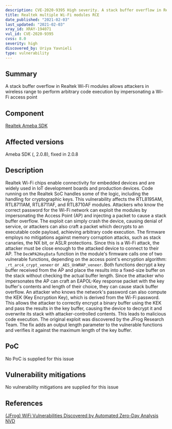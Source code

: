 ```yaml
---
description: CVE-2020-9395 High severity. A stack buffer overflow in Realtek Wi-Fi modules allows attackers in wireless range to perform arbitrary code execution by impersonating a Wi-Fi access point
title: Realtek multiple Wi-Fi modules RCE
date_published: "2021-02-03"
last_updated: "2021-02-03"
xray_id: XRAY-194071
vul_id: CVE-2020-9395
cvss: 8.0
severity: high
discovered_by: Uriya Yavnieli
type: vulnerability
---
```

## Summary
A stack buffer overflow in Realtek Wi-Fi modules allows attackers in wireless range to perform arbitrary code execution by impersonating a Wi-Fi access point

## Component

[Realtek Ameba SDK](https://www.amebaiot.com/en/ameba-sdk-summary/)

## Affected versions

Ameba SDK (, 2.0.8), fixed in 2.0.8

## Description

Realtek Wi-Fi chips enable connectivity for embedded devices and are widely used in IoT development boards and production devices. Code running on the Realtek SoC handles some of the logic, including the handling for cryptographic keys. This vulnerability affects the RTL8195AM, RTL8711AM, RTL8711AF, and RTL8710AF modules. Attackers who know the correct password for the Wi-Fi network can exploit the modules by impersonating the Access Point (AP) and injecting a packet to cause a stack buffer overflow. The exploit can simply crash the device, causing denial of service, or attackers can also craft a packet which decrypts to an executable code payload, achieving arbitrary code execution. The firmware employs no mitigations against memory corruption attacks, such as stack canaries, the NX bit, or ASLR protections. Since this is a Wi-Fi attack, the attacker must be close enough to the attacked device to connect to their AP. The `DecWPA2KeyData` function in the module's firmware calls one of two vulnerable functions, depending on the access point's encryption algorithm: `_rt_arc4_crypt_veneer` or `_AES_UnWRAP_veneer`. Both functions decrypt a key buffer received from the AP and place the results into a fixed-size buffer on the stack without checking the actual buffer length. Since the attacker who impersonates the AP can craft an EAPOL-Key response packet with the key buffer's contents and length of their choice, they can cause stack buffer overflow. An attacker who knows the network's password can also compute the KEK (Key Encryption Key), which is derived from the Wi-Fi password. This allows the attacker to correctly encrypt a binary buffer using the KEK and pass the results in the key buffer, causing the device to decrypt it and overwrite its stack with attacker-controlled contents. This leads to malicious code execution. The original exploit was discovered by the JFrog Research Team. The fix adds an output length parameter to the vulnerable functions and verifies it against the maximum length of the key buffer.

## PoC

No PoC is supplied for this issue

## Vulnerability mitigations

No vulnerability mitigations are supplied for this issue

## References

[(JFrog) WiFi Vulnerabilities Discovered by Automated Zero-Day Analysis](https://jfrog.com/blog/major-vulnerabilities-discovered-and-patched-in-realtek-rtl8195a-wi-fi-module/)
[NVD](https://nvd.nist.gov/vuln/detail/CVE-2020-9395)